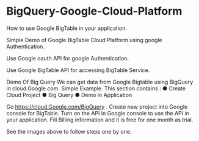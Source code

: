 ﻿# BigQuery-Google-Cloud-Platform

How to use Google BigTable in your application.

Simple Demo of Google BigTable Cloud Platform using google Authentication.

Use Google oauth API for google Authentication.

Use Google BigTable API for accessing BigTable Service. 

Demo Of Big Query
We can get data from Google Bigtable using BigQuery in cloud.Google.com. Simple Example.
This section contains :
● Create Cloud Project
● Big Query
● Demo in Application

Go https://cloud.Google.com/BigQuery .
Create new project into Google console for BigTable. Turn on the API in Google console to use the API in your application.
Fill Billing information and it is free for one month as trial.

See the images above to follow steps one by one.
